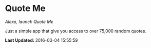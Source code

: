 # Quote Me
*Alexa, launch Quote Me*

Just a simple app that give you access to over 75,000 random quotes.

**Last Updated:** 2016-03-04 15:55:59